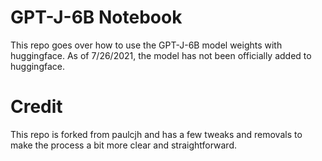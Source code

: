 # GPT-J-6B Notebook

This repo goes over how to use the GPT-J-6B model weights with huggingface.  As of 7/26/2021, the model has not been officially added to huggingface.

# Credit

This repo is forked from paulcjh and has a few tweaks and removals to make the process a bit more clear and straightforward.
